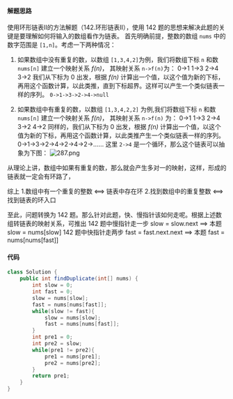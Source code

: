 #### 解题思路
使用环形链表II的方法解题（142.环形链表II），使用 142 题的思想来解决此题的关键是要理解如何将输入的数组看作为链表。
首先明确前提，整数的数组 `nums` 中的数字范围是 `[1,n]`。考虑一下两种情况：

1. 如果数组中没有重复的数，以数组 `[1,3,4,2]`为例，我们将数组下标  `n` 和数 `nums[n]` 建立一个映射关系 *f(n)*，
其映射关系 `n->f(n)`为：
0->1
1->3
2->4
3->2
我们从下标为 0  出发，根据  *f(n)* 计算出一个值，以这个值为新的下标，再用这个函数计算，以此类推，直到下标超界。这样可以产生一个类似链表一样的序列。
`0->1->3->2->4->null`

2. 如果数组中有重复的数，以数组 `[1,3,4,2,2]` 为例,我们将数组下标 `n` 和数 `nums[n]` 建立一个映射关系 *f(n)*，
其映射关系 `n->f(n)` 为：
0->1
1->3
2->4
3->2
4->2
同样的，我们从下标为 0 出发，根据  *f(n)* 计算出一个值，以这个值为新的下标，再用这个函数计算，以此类推产生一个类似链表一样的序列。
0->1->3->2->4->2->4->2->……
这里 `2->4` 是一个循环，那么这个链表可以抽象为下图：
![287.png](https://pic.leetcode-cn.com/999e055b41e499d9ac704abada4a1b8e6697374fdfedc17d06b0e8aa10a8f8f6-287.png)

从理论上讲，数组中如果有重复的数，那么就会产生多对一的映射，这样，形成的链表就一定会有环路了，

综上
1.数组中有一个重复的整数 <==> 链表中存在环
2.找到数组中的重复整数 <==> 找到链表的环入口

至此，问题转换为 142 题。那么针对此题，快、慢指针该如何走呢。根据上述数组转链表的映射关系，可推出
142 题中慢指针走一步 slow = slow.next      ==> 本题 slow = nums[slow]
142 题中快指针走两步  fast = fast.next.next ==> 本题 fast = nums[nums[fast]]

#### 代码

```Java []
class Solution {
    public int findDuplicate(int[] nums) {
        int slow = 0;
        int fast = 0;
        slow = nums[slow];
        fast = nums[nums[fast]];
        while(slow != fast){
            slow = nums[slow];
            fast = nums[nums[fast]];
        }
        int pre1 = 0;
        int pre2 = slow;
        while(pre1 != pre2){
            pre1 = nums[pre1];
            pre2 = nums[pre2];
        }
        return pre1;
    }
}
```